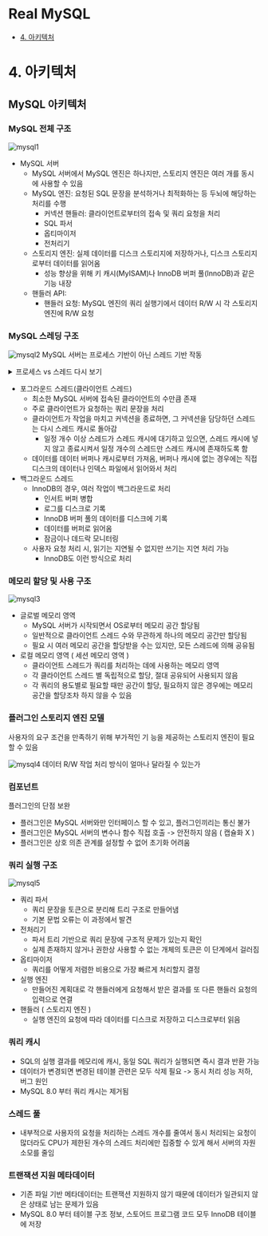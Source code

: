 # Real MySQL
- [4. 아키텍처](#4-아키텍처)

# 4. 아키텍처
## MySQL 아키텍처
### MySQL 전체 구조
![mysql1](./img/realmysql_1.png)
- MySQL 서버
    - MySQL 서버에서 MySQL 엔진은 하나지만, 스토리지 엔진은 여러 개를 동시에 사용할 수 있음
    - MySQL 엔진: 요청된 SQL 문장을 분석하거나 최적화하는 등 두뇌에 해당하는 처리를 수행
        - 커넥션 핸들러: 클라이언트로부터의 접속 및 쿼리 요청을 처리
        - SQL 파서
        - 옵티마이저
        - 전처리기
    - 스토리지 엔진: 실제 데이터를 디스크 스토리지에 저장하거나, 디스크 스토리지로부터 데이터를 읽어옴
        - 성능 향상을 위해 키 캐시(MyISAM)나 InnoDB 버퍼 풀(InnoDB)과 같은 기능 내장
    - 핸들러 API:
        - 핸들러 요청: MySQL 엔진의 쿼리 실행기에서 데이터 R/W 시 각 스토리지 엔진에 R/W 요청

### MySQL 스레딩 구조
![mysql2](./img/realmysql_2.png)
MySQL 서버는 프로세스 기반이 아닌 스레드 기반 작동
<details>
<summary>프로세스 vs 스레드 다시 보기</summary>

- 프로세스: 메모리에 올라와 실행되고 있는 프로그램의 인스턴스, OS로부터 시스템 자원을 할당받는 작업의 단위
    - 각각 독립된 메모리 영역 ( Code, Data, Stack, Heap )을 할당 받음
    - 기본적으로 프로세스 당 최소 1개의 스레드를 가짐 ( 메인 스레드 )
    - 각 프로세스는 별도의 주소 공간에서 실행, 한 프로세스는 다른 프로세스의 변수나 자료구조에 접근할 수 없음
    - 다른 프로세스의 자원에 접근하려면 프로세스 간 통신(IPC, Inter-Process Communication)을 사용해야 함
        - ex. 파이프, 파일, 소켓
- 스레드: 프로세스 내에서 실행되는 여러 흐름의 단위, 프로세스가 할당받은 자원을 이용하는 실행의 단위
    - 프로세스 내에서 Stack만 따로 할당받고, Code, Data, Heap 영역은 공유
    - 프로세스 내의 주소 공간이나 자원들을 같은 프로세스 내 스레드끼리 공유
    - 한 스레드가 프로세스 자원을 변경하면, 다른 이웃 스레드도 그 변경 결과를 즉시 볼 수 있음

</details>

- 포그라운드 스레드(클라이언트 스레드)
    - 최소한 MySQL 서버에 접속된 클라이언트의 수만큼 존재
    - 주로 클라이언트가 요청하는 쿼리 문장을 처리
    - 클라이언트가 작업을 마치고 커넥션을 종료하면, 그 커넥션을 담당하던 스레드는 다시 스레드 캐시로 돌아감
        - 일정 개수 이상 스레드가 스레드 캐시에 대기하고 있으면, 스레드 캐시에 넣지 않고 종료시켜서 일정 개수의 스레드만 스레드 캐시에 존재하도록 함
    - 데이터를 데이터 버퍼나 캐시로부터 가져옴, 버퍼나 캐시에 없는 경우에는 직접 디스크의 데이터나 인덱스 파일에서 읽어와서 처리
- 백그라운드 스레드
    - InnoDB의 경우, 여러 작업이 백그라운드로 처리
        - 인서트 버퍼 병합
        - 로그를 디스크로 기록
        - InnoDB 버퍼 풀의 데이터를 디스크에 기록
        - 데이터를 버퍼로 읽어옴
        - 잠금이나 데드락 모니터링
    - 사용자 요청 처리 시, 읽기는 지연될 수 없지만 쓰기는 지연 처리 가능
        - InnoDB도 이런 방식으로 처리

### 메모리 할당 및 사용 구조
![mysql3](./img/realmysql_3.png)
- 글로벌 메모리 영역
    - MySQL 서버가 시작되면서 OS로부터 메모리 공간 할당됨
    - 일반적으로 클라이언트 스레드 수와 무관하게 하나의 메모리 공간만 할당됨
    - 필요 시 여러 메모리 공간을 할당받을 수는 있지만, 모든 스레드에 의해 공유됨
- 로컬 메모리 영역 ( 세션 메모리 영역 )
    - 클라이언트 스레드가 쿼리를 처리하는 데에 사용하는 메모리 영역
    - 각 클라이언트 스레드 별 독립적으로 할당, 절대 공유되어 사용되지 않음
    - 각 쿼리의 용도별로 필요할 때만 공간이 할당, 필요하지 않은 경우에는 메모리 공간을 할당조차 하지 않을 수 있음

### 플러그인 스토리지 엔진 모델
사용자의 요구 조건을 만족하기 위해 부가적인 기 능을 제공하는 스토리지 엔진이 필요할 수 있음

![mysql4](./img/realmysql_4.png)
데이터 R/W 작업 처리 방식이 얼마나 달라질 수 있는가

### 컴포넌트
플러그인의 단점 보완
-  플러그인은 MySQL 서버와만 인터페이스 할 수 있고, 플러그인끼리는 통신 불가
- 플러그인은 MySQL 서버의 변수나 함수 직접 호출 -> 안전하지 않음 ( 캡슐화 X )
- 플러그인은 상호 의존 관계를 설정할 수 없어 초기화 어려움

### 쿼리 실행 구조
![mysql5](./img/realmysql_5.png)
- 쿼리 파서
    - 쿼리 문장을 토큰으로 분리해 트리 구조로 만들어냄
    - 기본 문법 오류는 이 과정에서 발견
- 전처리기
    - 파서 트리 기반으로 쿼리 문장에 구조적 문제가 있는지 확인
    - 실제 존재하지 않거나 권한상 사용할 수 없는 개체의 토큰은 이 단계에서 걸러짐
- 옵티마이저
    - 쿼리를 어떻게 저렴한 비용으로 가장 빠르게 처리할지 결정
- 실행 엔진
    - 만들어진 계획대로 각 핸들러에게 요청해서 받은 결과를 또 다른 핸들러 요청의 입력으로 연결
- 핸들러 ( 스토리지 엔진 )
    - 실행 엔진의 요청에 따라 데이터를 디스크로 저장하고 디스크로부터 읽음

### 쿼리 캐시
- SQL의 실행 결과를 메모리에 캐시, 동일 SQL 쿼리가 실행되면 즉시 결과 반환 가능
- 데이터가 변경되면 변경된 테이블 관련은 모두 삭제 필요 -> 동시 처리 성능 저하, 버그 원인
- MySQL 8.0 부터 쿼리 캐시는 제거됨

### 스레드 풀
- 내부적으로 사용자의 요청을 처리하는 스레드 개수를 줄여서 동시 처리되는 요청이 많더라도 CPU가 제한된 개수의 스레드 처리에만 집중할 수 있게 해서 서버의 자원 소모를 줄임

### 트랜잭션 지원 메타데이터
- 기존 파일 기반 메타데이터는 트랜잭션 지원하지 않기 때문에 데이터가 일관되지 않은 상태로 남는 문제가 있음
- MySQL 8.0 부터 테이블 구조 정보, 스토어드 프로그램 코드 모두 InnoDB 테이블에 저장